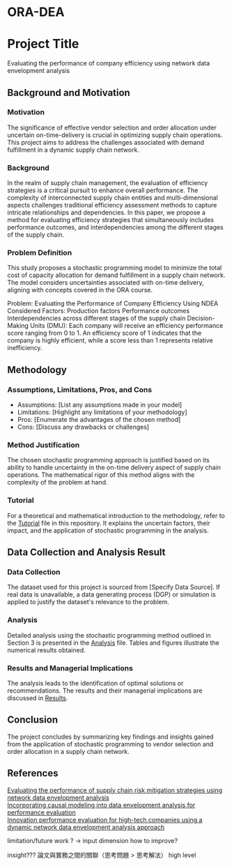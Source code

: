 # ORA-DEA

# Project Title
Evaluating the performance of company efficiency using network data envelopment analysis

## Background and Motivation

### Motivation
The significance of effective vendor selection and order allocation under uncertain on-time-delivery is crucial in optimizing supply chain operations. This project aims to address the challenges associated with demand fulfillment in a dynamic supply chain network.

### Background
In the realm of supply chain management, the evaluation of efficiency strategies is a critical pursuit to enhance overall performance. 
The complexity of interconnected supply chain entities and multi-dimensional aspects challenges traditional efficiency assessment methods to capture intricate relationships and dependencies.
In this paper, we propose a method for evaluating efficiency strategies that simultaneously includes performance outcomes, and interdependencies among the different stages of the supply chain. 

### Problem Definition
This study proposes a stochastic programming model to minimize the total cost of capacity allocation for demand fulfillment in a supply chain network. The model considers uncertainties associated with on-time delivery, aligning with concepts covered in the ORA course.

Problem:
Evaluating the Performance of Company Efficiency Using NDEA
Considered Factors:
Production factors
Performance outcomes
Interdependencies across different stages of the supply chain
Decision-Making Units (DMU):
Each company will receive an efficiency performance score ranging from 0 to 1.
An efficiency score of 1 indicates that the company is highly efficient, while a score less than 1 represents relative inefficiency.


## Methodology

### Assumptions, Limitations, Pros, and Cons
- Assumptions: [List any assumptions made in your model]
- Limitations: [Highlight any limitations of your methodology]
- Pros: [Enumerate the advantages of the chosen method]
- Cons: [Discuss any drawbacks or challenges]

### Method Justification
The chosen stochastic programming approach is justified based on its ability to handle uncertainty in the on-time delivery aspect of supply chain operations. The mathematical rigor of this method aligns with the complexity of the problem at hand.

### Tutorial
For a theoretical and mathematical introduction to the methodology, refer to the [Tutorial](./tutorial.md) file in this repository. It explains the uncertain factors, their impact, and the application of stochastic programming in the analysis.

## Data Collection and Analysis Result

### Data Collection
The dataset used for this project is sourced from [Specify Data Source]. If real data is unavailable, a data generating process (DGP) or simulation is applied to justify the dataset's relevance to the problem.

### Analysis
Detailed analysis using the stochastic programming method outlined in Section 3 is presented in the [Analysis](./analysis.md) file. Tables and figures illustrate the numerical results obtained.

### Results and Managerial Implications
The analysis leads to the identification of optimal solutions or recommendations. The results and their managerial implications are discussed in [Results](./results.md).

## Conclusion
The project concludes by summarizing key findings and insights gained from the application of stochastic programming to vendor selection and order allocation in a supply chain network. 

## References
[Evaluating the performance of supply chain risk mitigation strategies using network data envelopment analysis](https://www.sciencedirect.com/science/article/pii/S0377221722002235) \
[Incorporating causal modeling into data envelopment analysis for performance evaluation](https://link.springer.com/article/10.1007/s10479-023-05486-0) \
[Innovation performance evaluation for high-tech companies using a dynamic network data envelopment analysis approach](https://www.sciencedirect.com/science/article/abs/pii/S0377221720308870)



limitation/future work ?
-> input dimension
how to improve?

insight???
論文與實務之間的關聯（思考問題 > 思考解法）
high level


